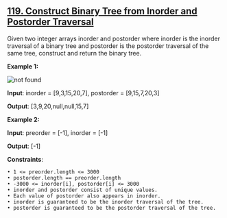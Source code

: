 <h2><a href="https://leetcode.com/problems/construct-binary-tree-from-inorder-and-postorder-traversal/description/">119. Construct Binary Tree from Inorder and Postorder Traversal</a></h2>

Given two integer arrays inorder and postorder where inorder is the inorder traversal of a binary tree and postorder is the postorder traversal of the same tree, construct and return the binary tree.


**Example 1:**

<img src="https://assets.leetcode.com/uploads/2021/02/19/tree.jpg" alt="not found">

**Input**: inorder = [9,3,15,20,7], postorder = [9,15,7,20,3]

**Output**: [3,9,20,null,null,15,7]

**Example 2:**

**Input**: preorder = [-1], inorder = [-1]

**Output**: [-1]


**Constraints**:

    • 1 <= preorder.length <= 3000
    • postorder.length == preorder.length
    • -3000 <= inorder[i], postorder[i] <= 3000
    • inorder and postorder consist of unique values.
    • Each value of postorder also appears in inorder.
    • inorder is guaranteed to be the inorder traversal of the tree.
    • postorder is guaranteed to be the postorder traversal of the tree.